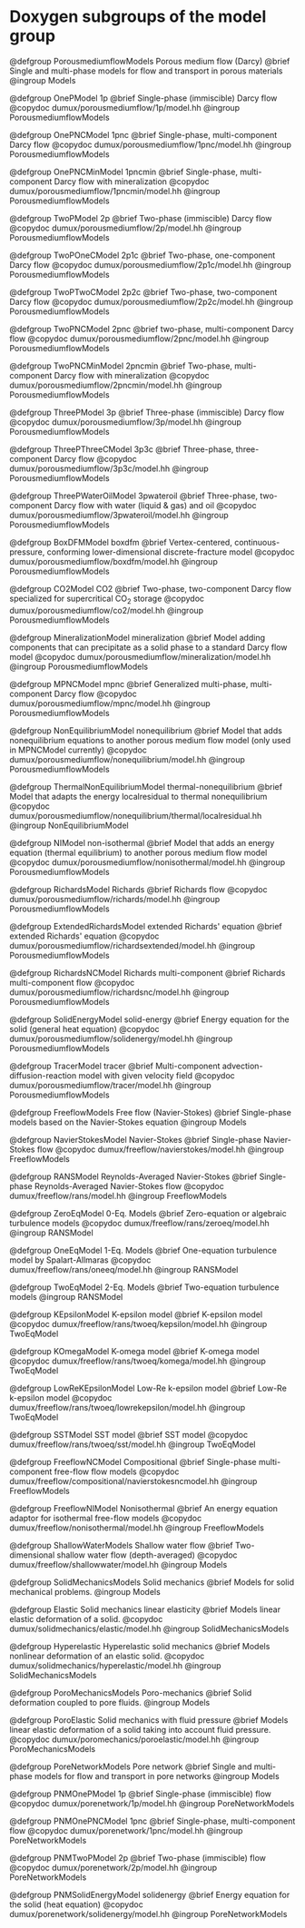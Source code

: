 # Doxygen subgroups of the model group

<!-- PorousmediumflowModels -->

@defgroup PorousmediumflowModels Porous medium flow (Darcy)
@brief Single and multi-phase models for flow and transport in porous materials
@ingroup Models

<!-- PorousmediumflowModels subgroups -->

@defgroup OnePModel 1p
@brief Single-phase (immiscible) Darcy flow
@copydoc dumux/porousmediumflow/1p/model.hh
@ingroup PorousmediumflowModels

@defgroup OnePNCModel 1pnc
@brief Single-phase, multi-component Darcy flow
@copydoc dumux/porousmediumflow/1pnc/model.hh
@ingroup PorousmediumflowModels

@defgroup OnePNCMinModel 1pncmin
@brief Single-phase, multi-component Darcy flow with mineralization
@copydoc dumux/porousmediumflow/1pncmin/model.hh
@ingroup PorousmediumflowModels

@defgroup TwoPModel 2p
@brief Two-phase (immiscible) Darcy flow
@copydoc dumux/porousmediumflow/2p/model.hh
@ingroup PorousmediumflowModels

@defgroup TwoPOneCModel 2p1c
@brief Two-phase, one-component Darcy flow
@copydoc dumux/porousmediumflow/2p1c/model.hh
@ingroup PorousmediumflowModels

@defgroup TwoPTwoCModel 2p2c
@brief Two-phase, two-component Darcy flow
@copydoc dumux/porousmediumflow/2p2c/model.hh
@ingroup PorousmediumflowModels

@defgroup TwoPNCModel 2pnc
@brief two-phase, multi-component Darcy flow
@copydoc dumux/porousmediumflow/2pnc/model.hh
@ingroup PorousmediumflowModels

@defgroup TwoPNCMinModel 2pncmin
@brief Two-phase, multi-component Darcy flow with mineralization
@copydoc dumux/porousmediumflow/2pncmin/model.hh
@ingroup PorousmediumflowModels

@defgroup ThreePModel 3p
@brief Three-phase (immiscible) Darcy flow
@copydoc dumux/porousmediumflow/3p/model.hh
@ingroup PorousmediumflowModels

@defgroup ThreePThreeCModel 3p3c
@brief Three-phase, three-component Darcy flow
@copydoc dumux/porousmediumflow/3p3c/model.hh
@ingroup PorousmediumflowModels

@defgroup ThreePWaterOilModel 3pwateroil
@brief Three-phase, two-component Darcy flow with water (liquid & gas) and oil
@copydoc dumux/porousmediumflow/3pwateroil/model.hh
@ingroup PorousmediumflowModels

@defgroup BoxDFMModel boxdfm
@brief Vertex-centered, continuous-pressure, conforming lower-dimensional discrete-fracture model
@copydoc dumux/porousmediumflow/boxdfm/model.hh
@ingroup PorousmediumflowModels

@defgroup CO2Model CO2
@brief Two-phase, two-component Darcy flow specialized for supercritical CO<sub>2</sub> storage
@copydoc dumux/porousmediumflow/co2/model.hh
@ingroup PorousmediumflowModels

@defgroup MineralizationModel mineralization
@brief Model adding components that can precipitate as a solid phase to a standard Darcy flow model
@copydoc dumux/porousmediumflow/mineralization/model.hh
@ingroup PorousmediumflowModels

@defgroup MPNCModel mpnc
@brief Generalized multi-phase, multi-component Darcy flow
@copydoc dumux/porousmediumflow/mpnc/model.hh
@ingroup PorousmediumflowModels

@defgroup NonEquilibriumModel nonequilibrium
@brief Model that adds nonequilibrium equations to another porous medium flow model (only used in MPNCModel currently)
@copydoc dumux/porousmediumflow/nonequilibrium/model.hh
@ingroup PorousmediumflowModels

@defgroup ThermalNonEquilibriumModel thermal-nonequilibrium
@brief Model that adapts the energy localresidual to thermal nonequilibrium
@copydoc dumux/porousmediumflow/nonequilibrium/thermal/localresidual.hh
@ingroup NonEquilibriumModel

@defgroup NIModel non-isothermal
@brief Model that adds an energy equation (thermal equilibrium) to another porous medium flow model
@copydoc dumux/porousmediumflow/nonisothermal/model.hh
@ingroup PorousmediumflowModels

@defgroup RichardsModel Richards
@brief Richards flow
@copydoc dumux/porousmediumflow/richards/model.hh
@ingroup PorousmediumflowModels

@defgroup ExtendedRichardsModel extended Richards' equation
@brief extended Richards' equation
@copydoc dumux/porousmediumflow/richardsextended/model.hh
@ingroup PorousmediumflowModels

@defgroup RichardsNCModel Richards multi-component
@brief Richards multi-component flow
@copydoc dumux/porousmediumflow/richardsnc/model.hh
@ingroup PorousmediumflowModels

@defgroup SolidEnergyModel solid-energy
@brief Energy equation for the solid (general heat equation)
@copydoc dumux/porousmediumflow/solidenergy/model.hh
@ingroup PorousmediumflowModels

@defgroup TracerModel tracer
@brief Multi-component advection-diffusion-reaction model with given velocity field
@copydoc dumux/porousmediumflow/tracer/model.hh
@ingroup PorousmediumflowModels

<!-- FreeflowModels -->

@defgroup FreeflowModels Free flow (Navier-Stokes)
@brief Single-phase models based on the Navier-Stokes equation
@ingroup Models

<!-- FreeflowModels subgroups -->

@defgroup NavierStokesModel Navier-Stokes
@brief Single-phase Navier-Stokes flow
@copydoc dumux/freeflow/navierstokes/model.hh
@ingroup FreeflowModels

@defgroup RANSModel Reynolds-Averaged Navier-Stokes
@brief Single-phase Reynolds-Averaged Navier-Stokes flow
@copydoc dumux/freeflow/rans/model.hh
@ingroup FreeflowModels

@defgroup ZeroEqModel 0-Eq. Models
@brief Zero-equation or algebraic turbulence models
@copydoc dumux/freeflow/rans/zeroeq/model.hh
@ingroup RANSModel

@defgroup OneEqModel 1-Eq. Models
@brief One-equation turbulence model by Spalart-Allmaras
@copydoc dumux/freeflow/rans/oneeq/model.hh
@ingroup RANSModel

@defgroup TwoEqModel 2-Eq. Models
@brief Two-equation turbulence models
@ingroup RANSModel

@defgroup KEpsilonModel K-epsilon model
@brief K-epsilon model
@copydoc dumux/freeflow/rans/twoeq/kepsilon/model.hh
@ingroup TwoEqModel

@defgroup KOmegaModel K-omega model
@brief K-omega model
@copydoc dumux/freeflow/rans/twoeq/komega/model.hh
@ingroup TwoEqModel

@defgroup LowReKEpsilonModel Low-Re k-epsilon model
@brief Low-Re k-epsilon model
@copydoc dumux/freeflow/rans/twoeq/lowrekepsilon/model.hh
@ingroup TwoEqModel

@defgroup SSTModel SST model
@brief SST model
@copydoc dumux/freeflow/rans/twoeq/sst/model.hh
@ingroup TwoEqModel

@defgroup FreeflowNCModel Compositional
@brief Single-phase multi-component free-flow flow models
@copydoc dumux/freeflow/compositional/navierstokesncmodel.hh
@ingroup FreeflowModels

@defgroup FreeflowNIModel Nonisothermal
@brief An energy equation adaptor for isothermal free-flow models
@copydoc dumux/freeflow/nonisothermal/model.hh
@ingroup FreeflowModels

<!-- ShallowWaterModels -->

@defgroup ShallowWaterModels Shallow water flow
@brief Two-dimensional shallow water flow (depth-averaged)
@copydoc dumux/freeflow/shallowwater/model.hh
@ingroup Models

<!-- SolidMechanicsModels -->

@defgroup SolidMechanicsModels Solid mechanics
@brief Models for solid mechanical problems.
@ingroup Models

<!-- SolidMechanicsModels subgroups -->

@defgroup Elastic Solid mechanics linear elasticity
@brief Models linear elastic deformation of a solid.
@copydoc dumux/solidmechanics/elastic/model.hh
@ingroup SolidMechanicsModels

@defgroup Hyperelastic Hyperelastic solid mechanics
@brief Models nonlinear deformation of an elastic solid.
@copydoc dumux/solidmechanics/hyperelastic/model.hh
@ingroup SolidMechanicsModels

<!-- PoroMechanicsModels -->

@defgroup PoroMechanicsModels Poro-mechanics
@brief Solid deformation coupled to pore fluids.
@ingroup Models

<!-- PoroMechanicsModels subgroups -->

@defgroup PoroElastic Solid mechanics with fluid pressure
@brief Models linear elastic deformation of a solid taking into account fluid pressure.
@copydoc dumux/poromechanics/poroelastic/model.hh
@ingroup PoroMechanicsModels

<!-- PoreNetworkModels -->

@defgroup PoreNetworkModels Pore network
@brief Single and multi-phase models for flow and transport in pore networks
@ingroup Models

<!-- PoreNetworkModels subgroups -->

@defgroup PNMOnePModel 1p
@brief Single-phase (immiscible) flow
@copydoc dumux/porenetwork/1p/model.hh
@ingroup PoreNetworkModels

@defgroup PNMOnePNCModel 1pnc
@brief Single-phase, multi-component flow
@copydoc dumux/porenetwork/1pnc/model.hh
@ingroup PoreNetworkModels

@defgroup PNMTwoPModel 2p
@brief Two-phase (immiscible) flow
@copydoc dumux/porenetwork/2p/model.hh
@ingroup PoreNetworkModels

@defgroup PNMSolidEnergyModel solidenergy
@brief Energy equation for the solid (heat equation)
@copydoc dumux/porenetwork/solidenergy/model.hh
@ingroup PoreNetworkModels
